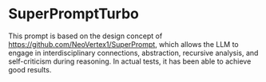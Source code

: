 # SuperPromptTurbo
This prompt is based on the design concept of https://github.com/NeoVertex1/SuperPrompt, which allows the LLM to engage in interdisciplinary connections, abstraction, recursive analysis, and self-criticism during reasoning. In actual tests, it has been able to achieve good results.
